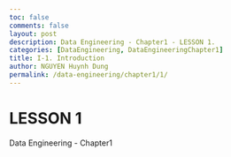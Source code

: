 ```yaml
---
toc: false
comments: false
layout: post
description: Data Engineering - Chapter1 - LESSON 1.
categories: [DataEngineering, DataEngineeringChapter1]
title: I-1. Introduction
author: NGUYEN Huynh Dung
permalink: /data-engineering/chapter1/1/
---
```


# LESSON 1
Data Engineering - Chapter1



